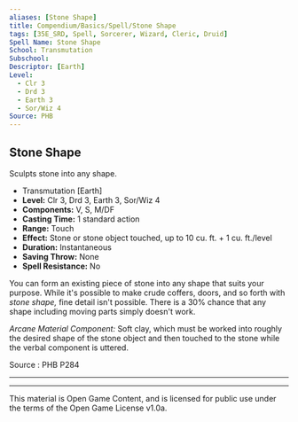```yaml
---
aliases: [Stone Shape]
title: Compendium/Basics/Spell/Stone Shape
tags: [35E_SRD, Spell, Sorcerer, Wizard, Cleric, Druid]
Spell Name: Stone Shape
School: Transmutation
Subschool: 
Descriptor: [Earth]
Level:
  - Clr 3
  - Drd 3
  - Earth 3
  - Sor/Wiz 4
Source: PHB
---
```



## Stone Shape

Sculpts stone into any shape.

*   Transmutation [Earth]
*   **Level:** Clr 3, Drd 3, Earth 3, Sor/Wiz 4
*   **Components:** V, S, M/DF
*   **Casting Time:** 1 standard action
*   **Range:** Touch
*   **Effect:** Stone or stone object touched, up to 10 cu. ft. + 1 cu. ft./level
*   **Duration:** Instantaneous
*   **Saving Throw:** None
*   **Spell Resistance:** No

<p>You can form an existing piece of stone into any shape that suits your purpose. While it's possible to make crude coffers, doors, and so forth with <i>stone shape,</i> fine detail isn't possible. There is a 30% chance that any shape including moving parts simply doesn't work.</p><p><i>Arcane Material Component:</i> Soft clay, which must be worked into roughly the desired shape of the stone object and then touched to the stone while the verbal component is uttered.</p>

Source : PHB P284

---

---

This material is Open Game Content, and is licensed for public use under
the terms of the Open Game License v1.0a.
